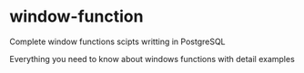 # window-function
Complete window functions scipts writting in PostgreSQL

Everything you need to know about windows functions with detail examples
